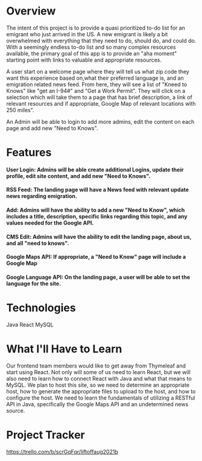 

# Overview
The intent of this project is to provide a quasi prioritized to-do list for an emigrant who just arrived in the US. A new emigrant is likely a bit overwhelmed with everything that they need to do, should do, and could do. With a seemingly endless to-do list and so many complex resources available, the primary goal of this app is to provide an "aha moment" starting point with links to valuable and appropriate resources.

A user start on a welcome page where they will tell us what zip code they want this experience based on,what their preferred language is, and an emigration related news feed. From here, they will see a list of "Kneed to Knows" like "get an I-94#" and "Get a Work Permit". They will click on a selection which will take them to a page that has brief description, a link of relevant resources and if appropriate, Google Map of relevant locations with 250 miles".

An Admin will be able to login to add more admins, edit the content on each page and add new "Need to Knows".

# Features
#### User Login:  Admins will be able create additional Logins, update their profile, edit site content, and add new "Need to Knows".
#### RSS Feed: The landing page will have a News feed with relevant update news regarding emigration.
#### Add: Admins will have the ability to add a new "Need to Know", which includes a title, description, specific links regarding this topic, and any values needed for the Google API.
#### CMS Edit: Admins will have the ability to edit the landing page, about us, and all "need to knows".
#### Google Maps API: If appropriate, a "Need to Know" page will include a Google Map
#### Google Language API: On the landing page, a user will be able to set the language for the site.


# Technologies
Java
React
MySQL

# What I'll Have to Learn
Our frontend team members would like to get away from Thymeleaf and start using React. Not only will some of us need to learn React, but we will also need to learn how to connect React with Java and what that means to MySQL.
We plan to host this site, so we need to determine an appropriate host, how to generate the appropriate files to upload to the host, and how to configure the host.
We need to learn the fundamentals of utilizing a RESTful API in Java, specifically the Google Maps API and an undetermined news source.

# Project Tracker
https://trello.com/b/scrGqFqr/liftoffaug2021b
